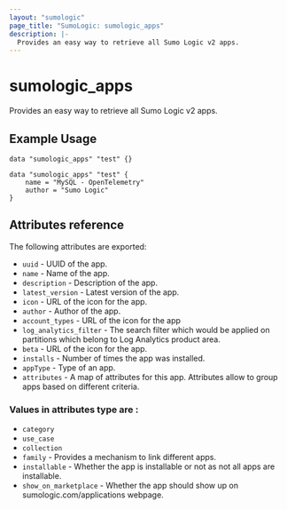 ```yaml
---
layout: "sumologic"
page_title: "SumoLogic: sumologic_apps"
description: |-
  Provides an easy way to retrieve all Sumo Logic v2 apps.
---
```


# sumologic_apps
Provides an easy way to retrieve all Sumo Logic v2 apps.


## Example Usage
```hcl
data "sumologic_apps" "test" {}
```

```hcl
data "sumologic_apps" "test" {
    name = "MySQL - OpenTelemetry"
	author = "Sumo Logic"
}
```


## Attributes reference

The following attributes are exported:

- `uuid` - UUID of the app.
- `name` - Name of the app.
- `description` - Description of the app.
- `latest_version` - Latest version of the app.
- `icon` - URL of the icon for the app.
- `author` - Author of the app.
- `account_types` - URL of the icon for the app
- `log_analytics_filter` - The search filter which would be applied on partitions which belong to Log Analytics product area.
- `beta` - URL of the icon for the app.
- `installs` - Number of times the app was installed.
- `appType` - Type of an app.
- `attributes` - A map of attributes for this app. Attributes allow to group apps based on different criteria.
### Values in attributes type are : 
  - `category` 
  - `use_case`
  - `collection`
- `family` - Provides a mechanism to link different apps.
- `installable` - Whether the app is installable or not as not all apps are installable.
- `show_on_marketplace` - Whether the app should show up on sumologic.com/applications webpage.


